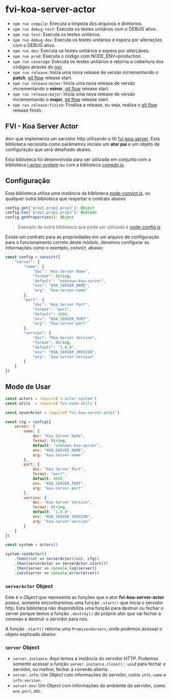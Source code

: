 # fvi-koa-server-actor

-   `npm run compile`: Executa a limpeza dos arquivos e diretorios.
-   `npm run debug-test`: Executa os testes unitários com o DEBUG ativo.
-   `npm run test`: Executa os testes unitários.
-   `npm run debug-dev`: Executa os testes unitários e espera por alterações com o DEBUG ativo.
-   `npm run dev`: Executa os testes unitários e espera por alterçãoes.
-   `npm run prod`: Executa o código com NODE_ENV=production.
-   `npm run coverage`: Executa os testes unitários e retorna a cobertura dos códigos através do [nyc](https://github.com/istanbuljs/nyc/)
-   `npm run release`: Inicia uma nova release de versão incrementando o **patch**, [git flow](https://github.com/nvie/gitflow/) release start.
-   `npm run release:minor`: Inicia uma nova release de versão incrementando o **minor**, [git flow](https://github.com/nvie/gitflow/) release start.
-   `npm run release:major`: Inicia uma nova release de versão incrementando o **major**, [git flow](https://github.com/nvie/gitflow/) release start.
-   `npm run release:finish`: Finaliza a release, ou seja, realiza o [git flow](https://github.com/nvie/gitflow/) release finish.

## FVI - Koa Server Actor

Ator que implementa um servidor http utilizando a lib [fvi-koa-server](https://console.aws.amazon.com/codesuite/codecommit/repositories/fvi-koa-server/browse?region=us-east-1). Esta biblioteca necessita como parâmetros iniciais um **ator pai** e um objeto de configuração que será detalhado abaixo. 

Esta biblioteca foi desenvolvida para ser utilizada em conjunto com a biblioteca [i-actor-system](https://console.aws.amazon.com/codesuite/codecommit/repositories/i-actor-system/browse?region=us-east-1) ou com a biblioteca [comedy.js](https://github.com/untu/comedy).

## Configuração

Esta biblioteca utiliza uma instância da biblioteca [node-convict.js](https://github.com/mozilla/node-convict), ou qualquer outra biblioteca que respeitar o contrato abaixo:

```javascript
config.get('prop1.prop2.prop3'): Object
config.has('prop1.prop2.prop3'): Boolean
config.getProperties(): Object
```

> Exemplo de outra biblioteca que pode ser utilizada é [node-config.js](https://github.com/lorenwest/node-config)

Existe um contrato para as propriedades em um arquivo de configuração para o funcionamento correto deste módulo, devemos configurar as informações como o exemplo, _convict_, abaixo:

```javascript
const config = convict({
    "server": {
        "name": {
            "doc": "Koa Server Name",
            "format": String,
            "default": "unknown-koa-server",
            "env": "KOA_SERVER_NAME",
            "arg": "koa-server-name"
        },
        "port": {
            "doc": "Koa Server Port",
            "format": "port",
            "default": 4000,
            "env": "KOA_SERVER_PORT",
            "arg": "koa-server-port"
        },
        "version": {
            "doc": "Koa Server Version",
            "format": String,
            "default": "1.0.0",
            "env": "KOA_SERVER_VERSION",
            "arg": "koa-server-version"
        }
    }
})
```

## Mode de Usar

```javascript
const actors = require('i-actor-system')
const utils  = require('fvi-node-utils')

const severActor = require('fvi-koa-server-actor')

const ctg = config({
    server: {
        name: {
            doc: "Koa Server Name",
            format: String,
            default: "unknown-koa-server",
            env: "KOA_SERVER_NAME",
            arg: "koa-server-name"
        },
        port: {
            doc: "Koa Server Port",
            format: "port",
            default: 4000,
            env: "KOA_SERVER_PORT",
            arg: "koa-server-port"
        },
        version: {
            doc: "Koa Server Version",
            format: String,
            default: "1.0.0",
            env: "KOA_SERVER_VERSION",
            arg: "koa-server-version"
        }
    }
})

const system = actors()

system.rootActor()
    .then(root => serverActor(root, cfg))
    .then(serverActor => serverActor.start())
    .then(server => console.log(server))
    .catch(error => console.error(error))
```

### `serverActor` Object

Este é o _Object_ que representa as funções que o ator **fvi-koa-server-actor** possui, somente encontraremos uma função `.start()` que inicia o servidor http. Esta biblioteca não disponibiliza uma função para destruir ou fechar o server porque temos a função `.destroy()` do próprio ator que vai fechar a conexão e destruir o servidor para nós.

A função `.start()` retorna uma `Promise<Server>`, onde podemos acessar o objeto explicado abaixo:

### `server` Object

-   `server.instance`: Aqui temos a instância do servidor HTTP. Podemos somente acessar a função `server.instance.close(): void` para fechar o servidor, ou melhor, fechar a conexão aberta.
-   `server.info`: Um _Object_ com informações do servidor, como `info.name` e `info.version`.
-   `server.env`: Um _Object_ com informações do ambiente do servidor, como `env.port`, etc.
